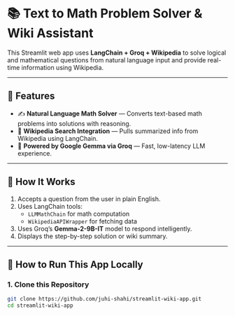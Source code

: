 # 📚 Text to Math Problem Solver & Wiki Assistant

This Streamlit web app uses **LangChain + Groq + Wikipedia** to solve logical and mathematical questions from natural language input and provide real-time information using Wikipedia.

---

## 🚀 Features

- ✍️ **Natural Language Math Solver** — Converts text-based math problems into solutions with reasoning.
- 📖 **Wikipedia Search Integration** — Pulls summarized info from Wikipedia using LangChain.
- 🤖 **Powered by Google Gemma via Groq** — Fast, low-latency LLM experience.

---

## 🧠 How It Works

1. Accepts a question from the user in plain English.
2. Uses LangChain tools:
   - `LLMMathChain` for math computation
   - `WikipediaAPIWrapper` for fetching data
3. Uses Groq’s **Gemma-2-9B-IT** model to respond intelligently.
4. Displays the step-by-step solution or wiki summary.

---

## 🔧 How to Run This App Locally

### 1. Clone this Repository
```bash
git clone https://github.com/juhi-shahi/streamlit-wiki-app.git
cd streamlit-wiki-app



